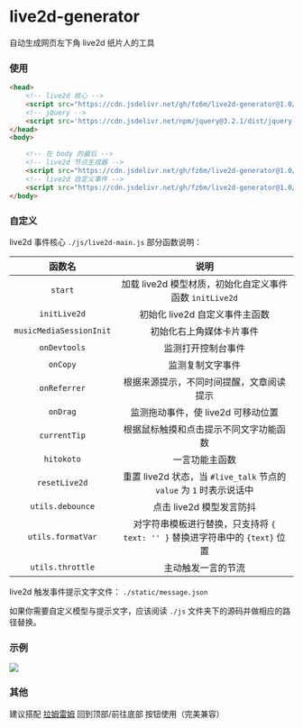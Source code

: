 # live2d-generator

自动生成网页左下角 live2d 纸片人的工具

### 使用

```html
<head>
    <!-- live2d 核心 -->
    <script src="https://cdn.jsdelivr.net/gh/fz6m/live2d-generator@1.0/dist/live2d.js"></script>
    <!-- jQuery -->
    <script src='https://cdn.jsdelivr.net/npm/jquery@3.2.1/dist/jquery.min.js'></script>
</head>
<body>

    <!-- 在 body 的最后 -->
    <!-- live2d 节点生成器 -->
    <script src="https://cdn.jsdelivr.net/gh/fz6m/live2d-generator@1.0/dist/live2d-generate.min.js"></script>
    <!-- live2d 自定义事件 -->
    <script src="https://cdn.jsdelivr.net/gh/fz6m/live2d-generator@1.0/dist/live2d-main.min.js"></script>
</body>
```

### 自定义
live2d 事件核心 `./js/live2d-main.js` 部分函数说明：

函数名 | 说明
:-:|:-:
`start`|加载 live2d 模型材质，初始化自定义事件函数 `initLive2d` 
`initLive2d`|初始化 live2d 自定义事件主函数
`musicMediaSessionInit`|初始化右上角媒体卡片事件
`onDevtools`|监测打开控制台事件
`onCopy`|监测复制文字事件
`onReferrer`|根据来源提示，不同时间提醒，文章阅读提示
`onDrag`|监测拖动事件，使 live2d 可移动位置
`currentTip`|根据鼠标触摸和点击提示不同文字功能函数
`hitokoto`|一言功能主函数
`resetLive2d`|重置 live2d 状态，当 `#live_talk` 节点的 `value` 为 `1` 时表示说话中
`utils.debounce`|点击 live2d 模型发言防抖
`utils.formatVar`|对字符串模板进行替换，只支持将 `{ text: '' }` 替换进字符串中的 `{text}` 位置
`utils.throttle`|主动触发一言的节流

live2d 触发事件提示文字文件： `./static/message.json` 

如果你需要自定义模型与提示文字，应该阅读 `./js` 文件夹下的源码并做相应的路径替换。

### 示例
![](https://cdn.jsdelivr.net/gh/fz6m/Private-picgo@moe/img/20200910190542.png)


### 其他
建议搭配 [拉姆雷姆](https://github.com/fz6m/lamu-leimu-button) 回到顶部/前往底部 按钮使用（完美兼容）
